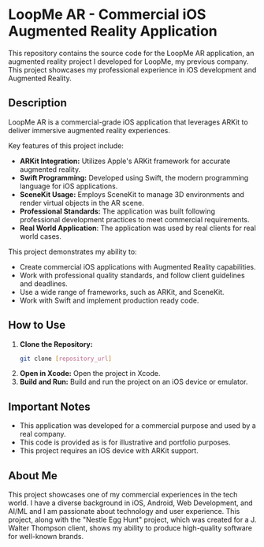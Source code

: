 # LoopMe AR - Commercial iOS Augmented Reality Application

This repository contains the source code for the LoopMe AR application, an augmented reality project I developed for LoopMe, my previous company. This project showcases my professional experience in iOS development and Augmented Reality.

## Description

LoopMe AR is a commercial-grade iOS application that leverages ARKit to deliver immersive augmented reality experiences.

Key features of this project include:

*   **ARKit Integration:** Utilizes Apple's ARKit framework for accurate augmented reality.
*   **Swift Programming:** Developed using Swift, the modern programming language for iOS applications.
*   **SceneKit Usage:** Employs SceneKit to manage 3D environments and render virtual objects in the AR scene.
*   **Professional Standards:** The application was built following professional development practices to meet commercial requirements.
*   **Real World Application**: The application was used by real clients for real world cases.

This project demonstrates my ability to:

*   Create commercial iOS applications with Augmented Reality capabilities.
*   Work with professional quality standards, and follow client guidelines and deadlines.
*   Use a wide range of frameworks, such as ARKit, and SceneKit.
*  Work with Swift and implement production ready code.

## How to Use

1.  **Clone the Repository:**
    ```bash
    git clone [repository_url]
    ```
2.  **Open in Xcode:** Open the project in Xcode.
3.  **Build and Run:** Build and run the project on an iOS device or emulator.

## Important Notes

*   This application was developed for a commercial purpose and used by a real company.
*  This code is provided as is for illustrative and portfolio purposes.
*   This project requires an iOS device with ARKit support.

## About Me

This project showcases one of my commercial experiences in the tech world. I have a diverse background in iOS, Android, Web Development, and AI/ML and I am passionate about technology and user experience.
This project, along with the "Nestle Egg Hunt" project, which was created for a J. Walter Thompson client, shows my ability to produce high-quality software for well-known brands.
